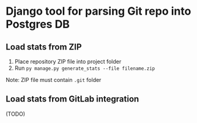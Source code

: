 # Django tool for parsing Git repo into Postgres DB

## Load stats from ZIP
1. Place repository ZIP file into project folder
2. Run `py manage.py generate_stats --file filename.zip`

Note:  ZIP file must contain `.git` folder

## Load stats from GitLab integration
(TODO)
